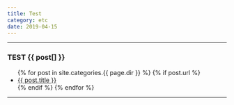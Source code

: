 ```yaml
---
title: Test
category: etc
date: 2019-04-15
---
```


-----

<h3>TEST {{ post[] }} </h3>

<ul>
  {% for post in site.categories.{{ page.dir }} %}
    {% if post.url %}
        <li><a href="{{ post.url }}">{{ post.title }}</a></li>
    {% endif %}
  {% endfor %}
</ul>

-----